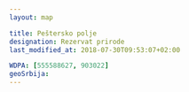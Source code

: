 ```yaml
---
layout: map

title: Peštersko polje
designation: Rezervat prirode
last_modified_at: 2018-07-30T09:53:07+02:00

WDPA: [555588627, 903022]
geoSrbija:
---
```

